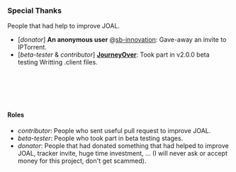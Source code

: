 ### Special Thanks
People that had help to improve JOAL.

- [*donator*] **An anonymous user** @[sb-innovation](**http://www.sb-innovation.de**): Gave-away an invite to IPTorrent.
- [*beta-tester* & *contributor*] [**JourneyOver**](https://github.com/JourneyOver): Took part in v2.0.0 beta testing Writting .client files.


<br/><br/><br/><br/>
#### Roles
- *contributor*: People who sent useful pull request to improve JOAL.
- *beta-tester*: People who took part in beta testing stages.
- *donator*: People that had donated something that had helped to improve JOAL, tracker invite, huge time investment, ... (I will never ask or accept money for this project, don't get scammed).

